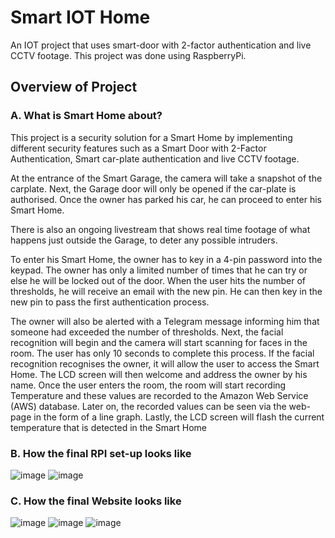 # Smart IOT Home
 An IOT project that uses smart-door with 2-factor authentication and live CCTV footage. 
 This project was done using RaspberryPi.


## Overview of Project
### A. What is Smart Home about?
This project is a security solution for a Smart Home by implementing different security features such as a Smart Door with 2-Factor Authentication, Smart car-plate authentication and live CCTV footage.

At the entrance of the Smart Garage, the camera will take a snapshot of the carplate. Next, the 
Garage door will only be opened if the car-plate is authorised. Once the owner has parked his car, 
he can proceed to enter his Smart Home. 

There is also an ongoing livestream that shows real time 
footage of what happens just outside the Garage, to deter any possible intruders.

To enter his Smart Home, the owner has to key in a 4-pin password into the keypad. The owner has 
only a limited number of times that he can try or else he will be locked out of the door. When the 
user hits the number of thresholds, he will receive an email with the new pin. He can then key in 
the new pin to pass the first authentication process. 

The owner will also be alerted with a Telegram 
message informing him that someone had exceeded the number of thresholds.
Next, the facial recognition will begin and the camera will start scanning for faces in the room. The 
user has only 10 seconds to complete this process. If the facial recognition recognises the owner, it 
will allow the user to access the Smart Home. The LCD screen will then welcome and address the 
owner by his name.
Once the user enters the room, the room will start recording Temperature and these values are 
recorded to the Amazon Web Service (AWS) database. Later on, the recorded values can be seen 
via the web-page in the form of a line graph.
Lastly, the LCD screen will flash the current temperature that is detected in the Smart Home

### B. How the final RPI set-up looks like
![image](https://user-images.githubusercontent.com/9747097/170878764-66959aa0-bde9-4d8e-8874-9a62bc689f7b.png)
![image](https://user-images.githubusercontent.com/9747097/170878812-1cf760c9-aee2-4e90-a402-6f0b6e41d66c.png)


### C. How the final Website looks like
![image](https://user-images.githubusercontent.com/9747097/170878851-0befc9d9-624d-458a-b522-c84b02231e89.png)
![image](https://user-images.githubusercontent.com/9747097/170878864-23e0333d-6160-4a45-9eaa-b58ed0f8ebab.png)
![image](https://user-images.githubusercontent.com/9747097/170878875-b2440711-8650-44ff-ab01-a93e1ddcc4a0.png)



